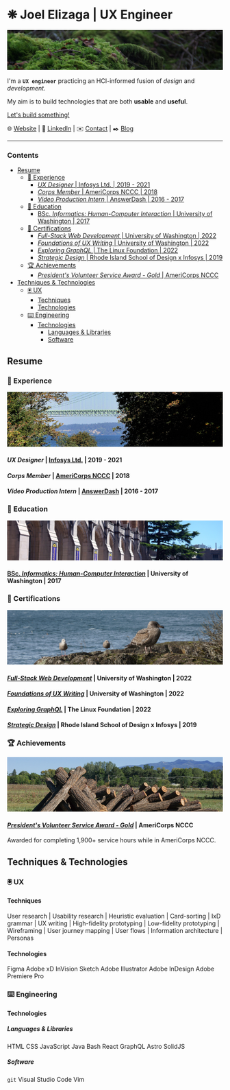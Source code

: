 # ❋ Joel Elizaga | UX Engineer

![A mossy rock resting on the forest floor.](/img/mossy-rock.jpg)

I'm a **`UX engineer`** practicing an HCI-informed fusion of *design* and
*development*.

My aim is to build technologies that are both **usable** and **useful**.

[Let's build something!](https://joelelizaga.com/#contact)

🌐 [Website](https://joelelizaga.com) | 👔 [LinkedIn](https://linkedin.com/joel-elizaga) | ✉️ [Contact](https://joelelizaga.com/#contact) | ✒️ [Blog](https://joelelizaga.com/blog)

---

### Contents

<!-- vim-markdown-toc GFM -->

* [Resume](#resume)
  * [💼 Experience](#-experience)
    * [*UX Designer* | Infosys Ltd. | 2019 - 2021](#ux-designer--infosys-ltd--2019---2021)
    * [*Corps Member* | AmeriCorps NCCC | 2018](#corps-member--americorps-nccc--2018)
    * [*Video Production Intern* | AnswerDash | 2016 - 2017](#video-production-intern--answerdash--2016---2017)
  * [🧮 Education](#-education)
    * [BSc. *Informatics: Human-Computer Interaction* | University of Washington | 2017](#bsc-informatics-human-computer-interaction--university-of-washington--2017)
  * [📘 Certifications](#-certifications)
    * [*Full-Stack Web Development* | University of Washington | 2022](#full-stack-web-development--university-of-washington--2022)
    * [*Foundations of UX Writing* | University of Washington | 2022](#foundations-of-ux-writing--university-of-washington--2022)
    * [*Exploring GraphQL* | The Linux Foundation | 2022](#exploring-graphql--the-linux-foundation--2022)
    * [*Strategic Design* | Rhode Island School of Design x Infosys | 2019](#strategic-design--rhode-island-school-of-design-x-infosys--2019)
  * [🏆 Achievements](#-achievements)
    * [*President's Volunteer Service Award - Gold* | AmeriCorps NCCC](#presidents-volunteer-service-award---gold--americorps-nccc)
* [Techniques & Technologies](#techniques--technologies)
  * [🖲️ UX](#-ux)
    * [Techniques](#techniques)
    * [Technologies](#technologies)
  * [⌨️ Engineering](#-engineering)
    * [Technologies](#technologies-1)
      * [Languages & Libraries](#languages--libraries)
      * [Software](#software)

<!-- vim-markdown-toc -->

## Resume

### 💼 Experience

![Tacoma Narrows bridge.](/img/tacoma-narrows-bridge.jpg)

#### *UX Designer* | [Infosys Ltd.](https://www.infosys.com/) | 2019 - 2021

#### *Corps Member* | [AmeriCorps NCCC](https://www.americorps.gov/serve/americorps/americorps-nccc) | 2018

#### *Video Production Intern* | [AnswerDash](https://www.answerdash.com/) | 2016 - 2017

### 🧮 Education

![The front steps of Suzzallo Library at the University of Washington.](/img/uw.jpg)

#### [BSc. *Informatics: Human-Computer Interaction*](https://ischool.uw.edu/programs/informatics/focus-areas#hci) | University of Washington | 2017

### 📘 Certifications

![Seagulls on a rocky seashore.](/img/seagulls.jpg)

#### [*Full-Stack Web Development*](https://www.pce.uw.edu/certificates/full-stack-development-with-javascript) | University of Washington | 2022

#### [*Foundations of UX Writing*](https://continuumuw.badgr.com/public/assertions/WZWqp8jgT7il5qqFisZZow) | University of Washington | 2022

#### [*Exploring GraphQL*](https://courses.edx.org/certificates/4b10563a4c3c4991865e8c834cc1253d) | The Linux Foundation | 2022

#### [*Strategic Design*](https://www.infosys.com/newsroom/press-releases/2018/design-partnership-RISD.html) | Rhode Island School of Design x Infosys | 2019

### 🏆 Achievements

![Fence posts for a buck & rail fence.](/img/fence-posts.jpg)

#### [*President's Volunteer Service Award - Gold*](https://en.wikipedia.org/wiki/President%27s_Volunteer_Service_Award) | AmeriCorps NCCC

Awarded for completing 1,900+ service hours while in AmeriCorps NCCC.

## Techniques & Technologies

### 🖲️ UX

#### Techniques 

User research |
Usability research |
Heuristic evaluation |
Card-sorting |
IxD grammar |
UX writing |
High-fidelity prototyping |
Low-fidelity prototyping |
Wireframing |
User journey mapping |
User flows |
Information architecture |
Personas

#### Technologies

Figma
Adobe xD
InVision
Sketch
Adobe Illustrator
Adobe InDesign
Adobe Premiere Pro

### ⌨️ Engineering

#### Technologies

##### Languages & Libraries

HTML
CSS
JavaScript
Java
Bash
React
GraphQL
Astro
SolidJS

##### Software

`git`
Visual Studio Code
Vim
